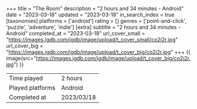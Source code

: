+++
title = "The Room"
description = "2 hours and 34 minutes - Android"
date = "2023-03-18"
updated = "2023-03-18"
in_search_index = true
[taxonomies]
platforms = ['android']
rating = []
genres = ['point-and-click', 'puzzle', 'adventure', 'indie']
[extra]
subtitle = "2 hours and 34 minutes - Android"
completed_at = "2023-03-18"
url_cover_small = "https://images.igdb.com/igdb/image/upload/t_cover_small/co2j2r.jpg"
url_cover_big = "https://images.igdb.com/igdb/image/upload/t_cover_big/co2j2r.jpg"
+++
{{ image(src="https://images.igdb.com/igdb/image/upload/t_cover_big/co2j2r.jpg") }}

|              |            |
| ------------ | ---------- |
| Time played  | 2 hours |
| Played platforms    | Android |
| Completed at | 2023/03/18 |


